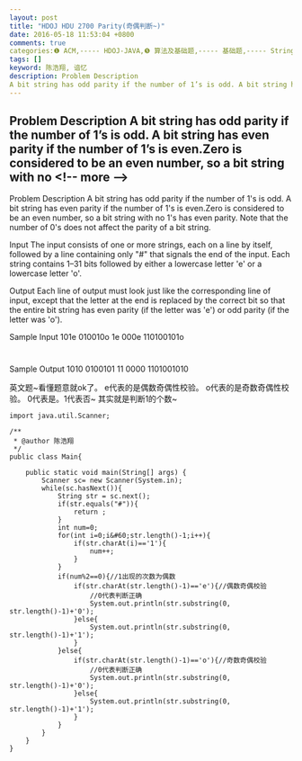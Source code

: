 ```yaml
---
layout: post
title: "HDOJ HDU 2700 Parity(奇偶判断~)"
date: 2016-05-18 11:53:04 +0800
comments: true
categories:❶ ACM,----- HDOJ-JAVA,❺ 算法及基础题,----- 基础题,----- String
tags: []
keyword: 陈浩翔, 谙忆
description: Problem Description 
A bit string has odd parity if the number of 1’s is odd. A bit string has even parity if the number of 1’s is even.Zero is considered to be an even number, so a bit string with no 
---
```



Problem Description 
A bit string has odd parity if the number of 1’s is odd. A bit string has even parity if the number of 1’s is even.Zero is considered to be an even number, so a bit string with no
&#60;!-- more --&#62;
----------

Problem Description
A bit string has odd parity if the number of 1's is odd. A bit string has even parity if the number of 1's is even.Zero is considered to be an even number, so a bit string with no 1's has even parity. Note that the number of
0's does not affect the parity of a bit string.
 

Input
The input consists of one or more strings, each on a line by itself, followed by a line containing only "#" that signals the end of the input. Each string contains 1–31 bits followed by either a lowercase letter 'e' or a lowercase letter 'o'.

 

Output
Each line of output must look just like the corresponding line of input, except that the letter at the end is replaced by the correct bit so that the entire bit string has even parity (if the letter was 'e') or odd parity (if the letter was 'o').
 

Sample Input
101e
010010o
1e
000e
110100101o
#
 

Sample Output
1010
0100101
11
0000
1101001010


英文题~看懂题意就ok了。
e代表的是偶数奇偶性校验。
o代表的是奇数奇偶性校验。
0代表是。1代表否~
其实就是判断1的个数~


```
import java.util.Scanner;

/**
 * @author 陈浩翔
 */
public class Main{

	public static void main(String[] args) {
		Scanner sc= new Scanner(System.in);
		while(sc.hasNext()){
			String str = sc.next();
			if(str.equals("#")){
				return ;
			}
			int num=0;
			for(int i=0;i&#60;str.length()-1;i++){
				if(str.charAt(i)=='1'){
					num++;
				}
			}
			if(num%2==0){//1出现的次数为偶数
				if(str.charAt(str.length()-1)=='e'){//偶数奇偶校验
					//0代表判断正确
					System.out.println(str.substring(0, str.length()-1)+'0');
				}else{
					System.out.println(str.substring(0, str.length()-1)+'1');
				}
			}else{
				if(str.charAt(str.length()-1)=='o'){//奇数奇偶校验
					//0代表判断正确
					System.out.println(str.substring(0, str.length()-1)+'0');
				}else{
					System.out.println(str.substring(0, str.length()-1)+'1');
				}
			}
		}
	}
}

```